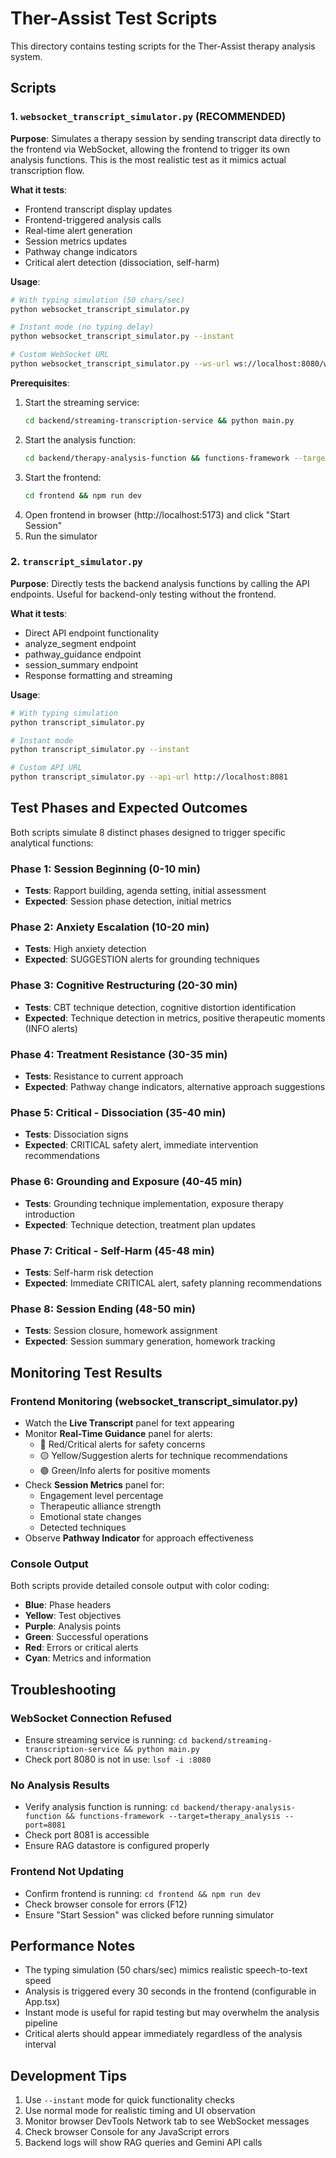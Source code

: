 # Ther-Assist Test Scripts

This directory contains testing scripts for the Ther-Assist therapy analysis system.

## Scripts

### 1. `websocket_transcript_simulator.py` (RECOMMENDED)

**Purpose**: Simulates a therapy session by sending transcript data directly to the frontend via WebSocket, allowing the frontend to trigger its own analysis functions. This is the most realistic test as it mimics actual transcription flow.

**What it tests**:
- Frontend transcript display updates
- Frontend-triggered analysis calls
- Real-time alert generation
- Session metrics updates
- Pathway change indicators
- Critical alert detection (dissociation, self-harm)

**Usage**:
```bash
# With typing simulation (50 chars/sec)
python websocket_transcript_simulator.py

# Instant mode (no typing delay)
python websocket_transcript_simulator.py --instant

# Custom WebSocket URL
python websocket_transcript_simulator.py --ws-url ws://localhost:8080/ws
```

**Prerequisites**:
1. Start the streaming service:
   ```bash
   cd backend/streaming-transcription-service && python main.py
   ```
2. Start the analysis function:
   ```bash
   cd backend/therapy-analysis-function && functions-framework --target=therapy_analysis --port=8081
   ```
3. Start the frontend:
   ```bash
   cd frontend && npm run dev
   ```
4. Open frontend in browser (http://localhost:5173) and click "Start Session"
5. Run the simulator

### 2. `transcript_simulator.py`

**Purpose**: Directly tests the backend analysis functions by calling the API endpoints. Useful for backend-only testing without the frontend.

**What it tests**:
- Direct API endpoint functionality
- analyze_segment endpoint
- pathway_guidance endpoint
- session_summary endpoint
- Response formatting and streaming

**Usage**:
```bash
# With typing simulation
python transcript_simulator.py

# Instant mode
python transcript_simulator.py --instant

# Custom API URL
python transcript_simulator.py --api-url http://localhost:8081
```

## Test Phases and Expected Outcomes

Both scripts simulate 8 distinct phases designed to trigger specific analytical functions:

### Phase 1: Session Beginning (0-10 min)
- **Tests**: Rapport building, agenda setting, initial assessment
- **Expected**: Session phase detection, initial metrics

### Phase 2: Anxiety Escalation (10-20 min)
- **Tests**: High anxiety detection
- **Expected**: SUGGESTION alerts for grounding techniques

### Phase 3: Cognitive Restructuring (20-30 min)
- **Tests**: CBT technique detection, cognitive distortion identification
- **Expected**: Technique detection in metrics, positive therapeutic moments (INFO alerts)

### Phase 4: Treatment Resistance (30-35 min)
- **Tests**: Resistance to current approach
- **Expected**: Pathway change indicators, alternative approach suggestions

### Phase 5: Critical - Dissociation (35-40 min)
- **Tests**: Dissociation signs
- **Expected**: CRITICAL safety alert, immediate intervention recommendations

### Phase 6: Grounding and Exposure (40-45 min)
- **Tests**: Grounding technique implementation, exposure therapy introduction
- **Expected**: Technique detection, treatment plan updates

### Phase 7: Critical - Self-Harm (45-48 min)
- **Tests**: Self-harm risk detection
- **Expected**: Immediate CRITICAL alert, safety planning recommendations

### Phase 8: Session Ending (48-50 min)
- **Tests**: Session closure, homework assignment
- **Expected**: Session summary generation, homework tracking

## Monitoring Test Results

### Frontend Monitoring (websocket_transcript_simulator.py)
- Watch the **Live Transcript** panel for text appearing
- Monitor **Real-Time Guidance** panel for alerts:
  - 🔴 Red/Critical alerts for safety concerns
  - 🟡 Yellow/Suggestion alerts for technique recommendations
  - 🟢 Green/Info alerts for positive moments
- Check **Session Metrics** panel for:
  - Engagement level percentage
  - Therapeutic alliance strength
  - Emotional state changes
  - Detected techniques
- Observe **Pathway Indicator** for approach effectiveness

### Console Output
Both scripts provide detailed console output with color coding:
- **Blue**: Phase headers
- **Yellow**: Test objectives
- **Purple**: Analysis points
- **Green**: Successful operations
- **Red**: Errors or critical alerts
- **Cyan**: Metrics and information

## Troubleshooting

### WebSocket Connection Refused
- Ensure streaming service is running: `cd backend/streaming-transcription-service && python main.py`
- Check port 8080 is not in use: `lsof -i :8080`

### No Analysis Results
- Verify analysis function is running: `cd backend/therapy-analysis-function && functions-framework --target=therapy_analysis --port=8081`
- Check port 8081 is accessible
- Ensure RAG datastore is configured properly

### Frontend Not Updating
- Confirm frontend is running: `cd frontend && npm run dev`
- Check browser console for errors (F12)
- Ensure "Start Session" was clicked before running simulator

## Performance Notes

- The typing simulation (50 chars/sec) mimics realistic speech-to-text speed
- Analysis is triggered every 30 seconds in the frontend (configurable in App.tsx)
- Instant mode is useful for rapid testing but may overwhelm the analysis pipeline
- Critical alerts should appear immediately regardless of the analysis interval

## Development Tips

1. Use `--instant` mode for quick functionality checks
2. Use normal mode for realistic timing and UI observation
3. Monitor browser DevTools Network tab to see WebSocket messages
4. Check browser Console for any JavaScript errors
5. Backend logs will show RAG queries and Gemini API calls
